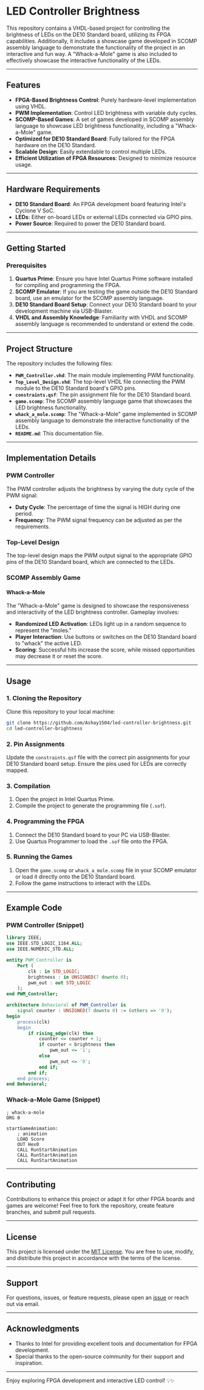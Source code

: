 # LED Controller Brightness

This repository contains a VHDL-based project for controlling the brightness of LEDs on the DE10 Standard board, utilizing its FPGA capabilities. Additionally, it includes a showcase game developed in SCOMP assembly language to demonstrate the functionality of the project in an interactive and fun way. A "Whack-a-Mole" game is also included to effectively showcase the interactive functionality of the LEDs.

---

## Features

- **FPGA-Based Brightness Control**: Purely hardware-level implementation using VHDL.
- **PWM Implementation**: Control LED brightness with variable duty cycles.
- **SCOMP-Based Games**: A set of games developed in SCOMP assembly language to showcase LED brightness functionality, including a "Whack-a-Mole" game.
- **Optimized for DE10 Standard Board**: Fully tailored for the FPGA hardware on the DE10 Standard.
- **Scalable Design**: Easily extendable to control multiple LEDs.
- **Efficient Utilization of FPGA Resources**: Designed to minimize resource usage.

---

## Hardware Requirements

- **DE10 Standard Board**: An FPGA development board featuring Intel's Cyclone V SoC.
- **LEDs**: Either on-board LEDs or external LEDs connected via GPIO pins.
- **Power Source**: Required to power the DE10 Standard board.

---

## Getting Started

### Prerequisites

1. **Quartus Prime**: Ensure you have Intel Quartus Prime software installed for compiling and programming the FPGA.
2. **SCOMP Emulator**: If you are testing the game outside the DE10 Standard board, use an emulator for the SCOMP assembly language.
3. **DE10 Standard Board Setup**: Connect your DE10 Standard board to your development machine via USB-Blaster.
4. **VHDL and Assembly Knowledge**: Familiarity with VHDL and SCOMP assembly language is recommended to understand or extend the code.

---

## Project Structure

The repository includes the following files:
- **`PWM_Controller.vhd`**: The main module implementing PWM functionality.
- **`Top_Level_Design.vhd`**: The top-level VHDL file connecting the PWM module to the DE10 Standard board's GPIO pins.
- **`constraints.qsf`**: The pin assignment file for the DE10 Standard board.
- **`game.scomp`**: The SCOMP assembly language game that showcases the LED brightness functionality.
- **`whack_a_mole.scomp`**: The "Whack-a-Mole" game implemented in SCOMP assembly language to demonstrate the interactive functionality of the LEDs.
- **`README.md`**: This documentation file.

---

## Implementation Details

### PWM Controller

The PWM controller adjusts the brightness by varying the duty cycle of the PWM signal:
- **Duty Cycle**: The percentage of time the signal is HIGH during one period.
- **Frequency**: The PWM signal frequency can be adjusted as per the requirements.

### Top-Level Design

The top-level design maps the PWM output signal to the appropriate GPIO pins of the DE10 Standard board, which are connected to the LEDs.

### SCOMP Assembly Game

#### Whack-a-Mole
The "Whack-a-Mole" game is designed to showcase the responsiveness and interactivity of the LED brightness controller. Gameplay involves:
- **Randomized LED Activation**: LEDs light up in a random sequence to represent the "moles."
- **Player Interaction**: Use buttons or switches on the DE10 Standard board to "whack" the active LED.
- **Scoring**: Successful hits increase the score, while missed opportunities may decrease it or reset the score.

---

## Usage

### 1. Cloning the Repository

Clone this repository to your local machine:
```bash
git clone https://github.com/Ashay1504/led-controller-brightness.git
cd led-controller-brightness
```

### 2. Pin Assignments

Update the `constraints.qsf` file with the correct pin assignments for your DE10 Standard board setup. Ensure the pins used for LEDs are correctly mapped.

### 3. Compilation

1. Open the project in Intel Quartus Prime.
2. Compile the project to generate the programming file (`.sof`).

### 4. Programming the FPGA

1. Connect the DE10 Standard board to your PC via USB-Blaster.
2. Use Quartus Programmer to load the `.sof` file onto the FPGA.

### 5. Running the Games

1. Open the `game.scomp` or `whack_a_mole.scomp` file in your SCOMP emulator or load it directly onto the DE10 Standard board.
2. Follow the game instructions to interact with the LEDs.

---

## Example Code

### PWM Controller (Snippet)

```vhdl
library IEEE;
use IEEE.STD_LOGIC_1164.ALL;
use IEEE.NUMERIC_STD.ALL;

entity PWM_Controller is
    Port (
        clk : in STD_LOGIC;
        brightness : in UNSIGNED(7 downto 0);
        pwm_out : out STD_LOGIC
    );
end PWM_Controller;

architecture Behavioral of PWM_Controller is
    signal counter : UNSIGNED(7 downto 0) := (others => '0');
begin
    process(clk)
    begin
        if rising_edge(clk) then
            counter <= counter + 1;
            if counter < brightness then
                pwm_out <= '1';
            else
                pwm_out <= '0';
            end if;
        end if;
    end process;
end Behavioral;
```

### Whack-a-Mole Game (Snippet)

```assembly
; whack-a-mole
ORG 0

startGameAnimation:
	; animation
	LOAD Score
	OUT Hex0
	CALL RunStartAnimation
	CALL RunStartAnimation
	CALL RunStartAnimation

```

---

## Contributing

Contributions to enhance this project or adapt it for other FPGA boards and games are welcome! Feel free to fork the repository, create feature branches, and submit pull requests.

---

## License

This project is licensed under the [MIT License](LICENSE). You are free to use, modify, and distribute this project in accordance with the terms of the license.

---

## Support

For questions, issues, or feature requests, please open an [issue](https://github.com/Ashay1504/led-controller-brightness/issues) or reach out via email.

---

## Acknowledgments

- Thanks to Intel for providing excellent tools and documentation for FPGA development.
- Special thanks to the open-source community for their support and inspiration.

---

Enjoy exploring FPGA development and interactive LED control! 💡✨
